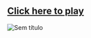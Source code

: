## [Click here to play](https://brunobtavares.github.io/snake-game/)
![Sem título](https://user-images.githubusercontent.com/35853042/206876445-cd3b8634-6c5a-4e81-bfef-5a2834cbfcb0.png)
